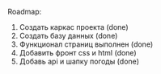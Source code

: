 Roadmap:
1. Создать каркас проекта (done)
2. Создать базу данных (done)
3. Функционал страниц выполнен (done)
4. Добавить фронт css и html (done)
5. Добавь api и шапку погоды (done)
